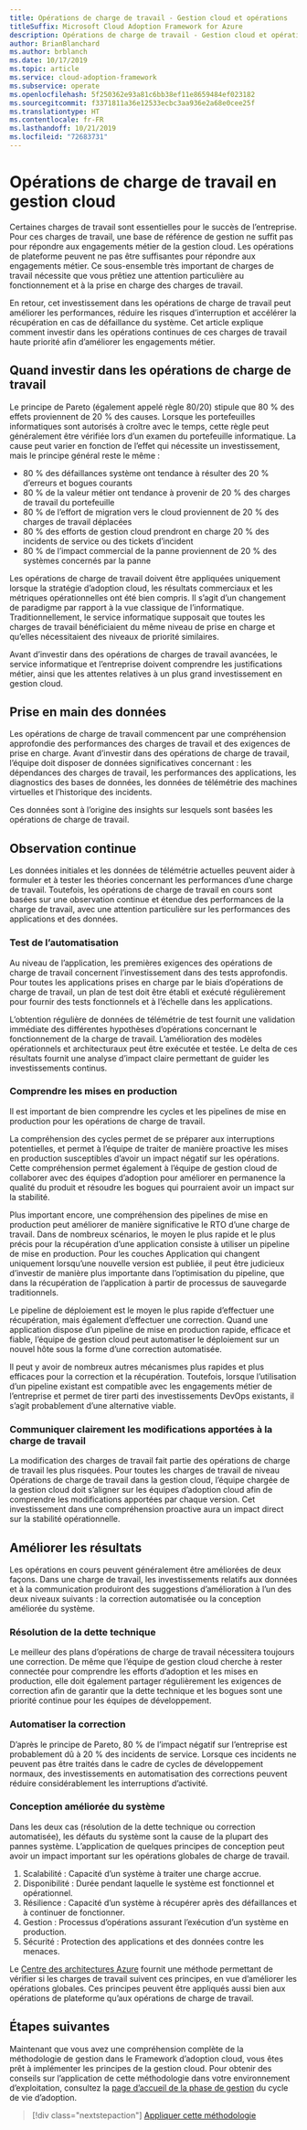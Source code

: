 ```yaml
---
title: Opérations de charge de travail - Gestion cloud et opérations
titleSuffix: Microsoft Cloud Adoption Framework for Azure
description: Opérations de charge de travail - Gestion cloud et opérations
author: BrianBlanchard
ms.author: brblanch
ms.date: 10/17/2019
ms.topic: article
ms.service: cloud-adoption-framework
ms.subservice: operate
ms.openlocfilehash: 5f250362e93a81c6bb38ef11e8659484ef023182
ms.sourcegitcommit: f3371811a36e12533ecbc3aa936e2a68e0cee25f
ms.translationtype: HT
ms.contentlocale: fr-FR
ms.lasthandoff: 10/21/2019
ms.locfileid: "72683731"
---
```

# <a name="workload-operations-in-cloud-management"></a>Opérations de charge de travail en gestion cloud

Certaines charges de travail sont essentielles pour le succès de l’entreprise. Pour ces charges de travail, une base de référence de gestion ne suffit pas pour répondre aux engagements métier de la gestion cloud. Les opérations de plateforme peuvent ne pas être suffisantes pour répondre aux engagements métier. Ce sous-ensemble très important de charges de travail nécessite que vous prêtiez une attention particulière au fonctionnement et à la prise en charge des charges de travail.

En retour, cet investissement dans les opérations de charge de travail peut améliorer les performances, réduire les risques d’interruption et accélérer la récupération en cas de défaillance du système. Cet article explique comment investir dans les opérations continues de ces charges de travail haute priorité afin d’améliorer les engagements métier.

## <a name="when-to-invest-in-workload-operations"></a>Quand investir dans les opérations de charge de travail

Le principe de Pareto (également appelé règle 80/20) stipule que 80 % des effets proviennent de 20 % des causes. Lorsque les portefeuilles informatiques sont autorisés à croître avec le temps, cette règle peut généralement être vérifiée lors d’un examen du portefeuille informatique. La cause peut varier en fonction de l’effet qui nécessite un investissement, mais le principe général reste le même :

- 80 % des défaillances système ont tendance à résulter des 20 % d’erreurs et bogues courants
- 80 % de la valeur métier ont tendance à provenir de 20 % des charges de travail du portefeuille
- 80 % de l’effort de migration vers le cloud proviennent de 20 % des charges de travail déplacées
- 80 % des efforts de gestion cloud prendront en charge 20 % des incidents de service ou des tickets d’incident
- 80 % de l’impact commercial de la panne proviennent de 20 % des systèmes concernés par la panne

Les opérations de charge de travail doivent être appliquées uniquement lorsque la stratégie d’adoption cloud, les résultats commerciaux et les métriques opérationnelles ont été bien compris. Il s’agit d’un changement de paradigme par rapport à la vue classique de l’informatique. Traditionnellement, le service informatique supposait que toutes les charges de travail bénéficiaient du même niveau de prise en charge et qu’elles nécessitaient des niveaux de priorité similaires.

Avant d’investir dans des opérations de charges de travail avancées, le service informatique et l’entreprise doivent comprendre les justifications métier, ainsi que les attentes relatives à un plus grand investissement en gestion cloud.

## <a name="start-with-the-data"></a>Prise en main des données

Les opérations de charge de travail commencent par une compréhension approfondie des performances des charges de travail et des exigences de prise en charge. Avant d’investir dans des opérations de charge de travail, l’équipe doit disposer de données significatives concernant : les dépendances des charges de travail, les performances des applications, les diagnostics des bases de données, les données de télémétrie des machines virtuelles et l’historique des incidents.

Ces données sont à l’origine des insights sur lesquels sont basées les opérations de charge de travail.

## <a name="continued-observation"></a>Observation continue

Les données initiales et les données de télémétrie actuelles peuvent aider à formuler et à tester les théories concernant les performances d’une charge de travail. Toutefois, les opérations de charge de travail en cours sont basées sur une observation continue et étendue des performances de la charge de travail, avec une attention particulière sur les performances des applications et des données.

### <a name="testing-automation"></a>Test de l’automatisation

Au niveau de l’application, les premières exigences des opérations de charge de travail concernent l’investissement dans des tests approfondis. Pour toutes les applications prises en charge par le biais d’opérations de charge de travail, un plan de test doit être établi et exécuté régulièrement pour fournir des tests fonctionnels et à l’échelle dans les applications.

L’obtention régulière de données de télémétrie de test fournit une validation immédiate des différentes hypothèses d’opérations concernant le fonctionnement de la charge de travail. L’amélioration des modèles opérationnels et architecturaux peut être exécutée et testée. Le delta de ces résultats fournit une analyse d’impact claire permettant de guider les investissements continus.

### <a name="understand-releases"></a>Comprendre les mises en production

Il est important de bien comprendre les cycles et les pipelines de mise en production pour les opérations de charge de travail.

La compréhension des cycles permet de se préparer aux interruptions potentielles, et permet à l’équipe de traiter de manière proactive les mises en production susceptibles d’avoir un impact négatif sur les opérations. Cette compréhension permet également à l’équipe de gestion cloud de collaborer avec des équipes d’adoption pour améliorer en permanence la qualité du produit et résoudre les bogues qui pourraient avoir un impact sur la stabilité.

Plus important encore, une compréhension des pipelines de mise en production peut améliorer de manière significative le RTO d’une charge de travail. Dans de nombreux scénarios, le moyen le plus rapide et le plus précis pour la récupération d’une application consiste à utiliser un pipeline de mise en production. Pour les couches Application qui changent uniquement lorsqu’une nouvelle version est publiée, il peut être judicieux d’investir de manière plus importante dans l’optimisation du pipeline, que dans la récupération de l’application à partir de processus de sauvegarde traditionnels.

Le pipeline de déploiement est le moyen le plus rapide d’effectuer une récupération, mais également d’effectuer une correction. Quand une application dispose d’un pipeline de mise en production rapide, efficace et fiable, l’équipe de gestion cloud peut automatiser le déploiement sur un nouvel hôte sous la forme d’une correction automatisée.

Il peut y avoir de nombreux autres mécanismes plus rapides et plus efficaces pour la correction et la récupération. Toutefois, lorsque l’utilisation d’un pipeline existant est compatible avec les engagements métier de l’entreprise et permet de tirer parti des investissements DevOps existants, il s’agit probablement d’une alternative viable.

### <a name="clearly-communicate-changes-to-the-workload"></a>Communiquer clairement les modifications apportées à la charge de travail

La modification des charges de travail fait partie des opérations de charge de travail les plus risquées. Pour toutes les charges de travail de niveau Opérations de charge de travail dans la gestion cloud, l’équipe chargée de la gestion cloud doit s’aligner sur les équipes d’adoption cloud afin de comprendre les modifications apportées par chaque version. Cet investissement dans une compréhension proactive aura un impact direct sur la stabilité opérationnelle.

## <a name="improve-outcomes"></a>Améliorer les résultats

Les opérations en cours peuvent généralement être améliorées de deux façons. Dans une charge de travail, les investissements relatifs aux données et à la communication produiront des suggestions d’amélioration à l’un des deux niveaux suivants : la correction automatisée ou la conception améliorée du système.

### <a name="technical-debt-resolution"></a>Résolution de la dette technique

Le meilleur des plans d’opérations de charge de travail nécessitera toujours une correction. De même que l’équipe de gestion cloud cherche à rester connectée pour comprendre les efforts d’adoption et les mises en production, elle doit également partager régulièrement les exigences de correction afin de garantir que la dette technique et les bogues sont une priorité continue pour les équipes de développement.

### <a name="automate-remediation"></a>Automatiser la correction

D’après le principe de Pareto, 80 % de l’impact négatif sur l’entreprise est probablement dû à 20 % des incidents de service. Lorsque ces incidents ne peuvent pas être traités dans le cadre de cycles de développement normaux, des investissements en automatisation des corrections peuvent réduire considérablement les interruptions d’activité.

### <a name="improved-system-design"></a>Conception améliorée du système

Dans les deux cas (résolution de la dette technique ou correction automatisée), les défauts du système sont la cause de la plupart des pannes système. L’application de quelques principes de conception peut avoir un impact important sur les opérations globales de charge de travail.

1. Scalabilité : Capacité d’un système à traiter une charge accrue.
2. Disponibilité : Durée pendant laquelle le système est fonctionnel et opérationnel.
3. Résilience : Capacité d’un système à récupérer après des défaillances et à continuer de fonctionner.
4. Gestion : Processus d’opérations assurant l’exécution d’un système en production.
5. Sécurité : Protection des applications et des données contre les menaces.

Le [Centre des architectures Azure](https://docs.microsoft.com/azure/architecture/guide/pillars) fournit une méthode permettant de vérifier si les charges de travail suivent ces principes, en vue d’améliorer les opérations globales. Ces principes peuvent être appliqués aussi bien aux opérations de plateforme qu’aux opérations de charge de travail.

## <a name="next-steps"></a>Étapes suivantes

Maintenant que vous avez une compréhension complète de la méthodologie de gestion dans le Framework d’adoption cloud, vous êtes prêt à implémenter les principes de la gestion cloud. Pour obtenir des conseils sur l’application de cette méthodologie dans votre environnement d’exploitation, consultez la [page d’accueil de la phase de gestion](../index.md) du cycle de vie d’adoption.

> [!div class="nextstepaction"]
> [Appliquer cette méthodologie](../index.md)
